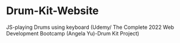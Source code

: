 # Drum-Kit-Website
JS-playing Drums using keyboard (Udemy/ The Complete 2022 Web Development Bootcamp (Angela Yu)-Drum Kit Project)
